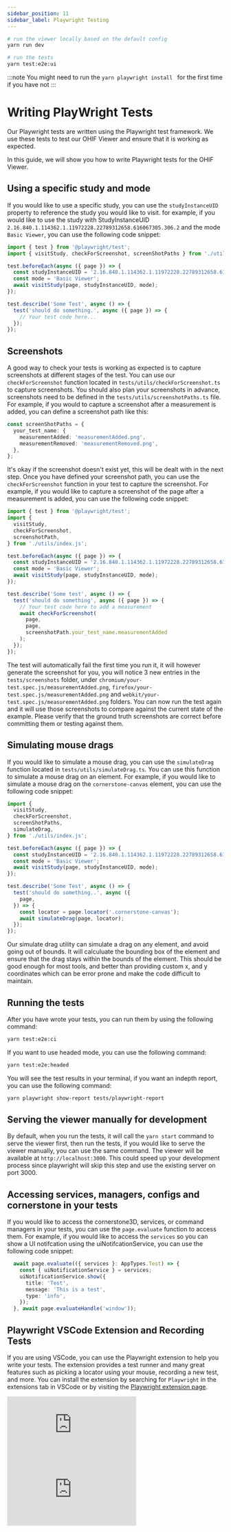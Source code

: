 ```yaml
---
sidebar_position: 11
sidebar_label: Playwright Testing
---
```


```bash
# run the viewer locally based on the default config
yarn run dev

# run the tests
yarn test:e2e:ui
```


:::note
You might need to run the `yarn playwright install ` for the first time if you have not
:::



# Writing PlayWright Tests

Our Playwright tests are written using the Playwright test framework. We use these tests to test our OHIF Viewer and ensure that it is working as expected.

In this guide, we will show you how to write Playwright tests for the OHIF Viewer.



## Using a specific study and mode

If you would like to use a specific study, you can use the `studyInstanceUID` property to reference the study you would like to visit. for example, if you would like to use the study with StudyInstanceUID `2.16.840.1.114362.1.11972228.22789312658.616067305.306.2` and the mode `Basic Viewer`, you can use the following code snippet:

```ts
import { test } from '@playwright/test';
import { visitStudy, checkForScreenshot, screenShotPaths } from './utils/index.js';

test.beforeEach(async ({ page }) => {
  const studyInstanceUID = '2.16.840.1.114362.1.11972228.22789312658.616067305.306.2';
  const mode = 'Basic Viewer';
  await visitStudy(page, studyInstanceUID, mode);
});

test.describe('Some Test', async () => {
  test('should do something.', async ({ page }) => {
    // Your test code here...
  });
});

```

## Screenshots

A good way to check your tests is working as expected is to capture screenshots at different stages of the test. You can use our `checkForScreenshot` function located in `tests/utils/checkForScreenshot.ts` to capture screenshots. You should also plan your screenshots in advance, screenshots need to be defined in the `tests/utils/screenshotPaths.ts` file. For example, if you would to capture a screenshot after a measurement is added, you can define a screenshot path like this:

```ts
const screenShotPaths = {
  your_test_name: {
    measurementAdded: 'measurementAdded.png',
    measurementRemoved: 'measurementRemoved.png',
  },
};
```

It's okay if the screenshot doesn't exist yet, this will be dealt with in the next step. Once you have defined your screenshot path, you can use the `checkForScreenshot` function in your test to capture the screenshot. For example, if you would like to capture a screenshot of the page after a measurement is added, you can use the following code snippet:

```ts
import { test } from '@playwright/test';
import {
  visitStudy,
  checkForScreenshot,
  screenshotPath,
} from './utils/index.js';

test.beforeEach(async ({ page }) => {
  const studyInstanceUID = '2.16.840.1.114362.1.11972228.22789312658.616067305.306.2';
  const mode = 'Basic Viewer';
  await visitStudy(page, studyInstanceUID, mode);
});

test.describe('Some test', async () => {
  test('should do something', async ({ page }) => {
    // Your test code here to add a measurement
    await checkForScreenshot(
      page,
      page,
      screenshotPath.your_test_name.measurementAdded
    );
  });
});
```

The test will automatically fail the first time you run it, it will however generate the screenshot for you, you will notice 3 new entries in the `tests/screenshots` folder, under `chromium/your-test.spec.js/measurementAdded.png`, `firefox/your-test.spec.js/measurementAdded.png` and `webkit/your-test.spec.js/measurementAdded.png` folders. You can now run the test again and it will use those screenshots to compare against the current state of the example. Please verify that the ground truth screenshots are correct before committing them or testing against them.

## Simulating mouse drags

If you would like to simulate a mouse drag, you can use the `simulateDrag` function located in `tests/utils/simulateDrag.ts`. You can use this function to simulate a mouse drag on an element. For example, if you would like to simulate a mouse drag on the `cornerstone-canvas` element, you can use the following code snippet:

```ts
import {
  visitStudy,
  checkForScreenshot,
  screenShotPaths,
  simulateDrag,
} from './utils/index.js';

test.beforeEach(async ({ page }) => {
  const studyInstanceUID = '2.16.840.1.114362.1.11972228.22789312658.616067305.306.2';
  const mode = 'Basic Viewer';
  await visitStudy(page, studyInstanceUID, mode);
});

test.describe('Some Test', async () => {
  test('should do something..', async ({
    page,
  }) => {
    const locator = page.locator('.cornerstone-canvas');
    await simulateDrag(page, locator);
  });
});
```

Our simulate drag utility can simulate a drag on any element, and avoid going out of bounds. It will calculuate the bounding box of the element and ensure that the drag stays within the bounds of the element. This should be good enough for most tools, and better than providing custom x, and y coordinates which can be error prone and make the code difficult to maintain.

## Running the tests

After you have wrote your tests, you can run them by using the following command:

```bash
yarn test:e2e:ci
```

If you want to use headed mode, you can use the following command:

```bash
yarn test:e2e:headed
```

You will see the test results in your terminal, if you want an indepth report, you can use the following command:

```bash
yarn playwright show-report tests/playwright-report
```

## Serving the viewer manually for development

By default, when you run the tests, it will call the `yarn start` command to serve the viewer first, then run the tests, if you would like to serve the viewer manually, you can use the same command. The viewer will be available at `http://localhost:3000`. This could speed up your development process since playwright will skip this step and use the existing server on port 3000.

## Accessing services, managers, configs and cornerstone in your tests

If you would like to access the cornerstone3D, services, or command managers in your tests, you can use the `page.evaluate` function to access them. For example, if you would like to access the `services` so you can show a UI notifcation using the uiNotifcationService, you can use the following code snippet:

```ts
  await page.evaluate(({ services }: AppTypes.Test) => {
    const { uiNotificationService } = services;
    uiNotificationService.show({
      title: 'Test',
      message: 'This is a test',
      type: 'info',
    });
  }, await page.evaluateHandle('window'));
 ```

## Playwright VSCode Extension and Recording Tests

If you are using VSCode, you can use the Playwright extension to help you write your tests. The extension provides a test runner and many great features such as picking a locator using your mouse, recording a new test, and more. You can install the extension by searching for `Playwright` in the extensions tab in VSCode or by visiting the [Playwright extension page](https://marketplace.visualstudio.com/items?itemName=ms-playwright.playwright).

<div style={{padding:"56.25% 0 0 0", position:"relative"}}>
    <iframe src="https://player.vimeo.com/video/949208495?badge=0&amp;autopause=0&amp;player_id=0&amp;app_id=58479"
    frameBorder="0" allow="cross-origin-isolated" allowFullScreen style= {{ position:"absolute",top:0,left:0,width:"100%",height:"100%"}} title="Playwright Extension"></iframe>
</div>


<div style={{padding:"56.25% 0 0 0", position:"relative"}}>
    <iframe src="https://player.vimeo.com/video/949191936?badge=0&amp;autopause=0&amp;player_id=0&amp;app_id=58479"
    frameBorder="0" allow="cross-origin-isolated" allowFullScreen style= {{ position:"absolute",top:0,left:0,width:"100%",height:"100%"}} title="Playwright Extension"></iframe>
</div>
